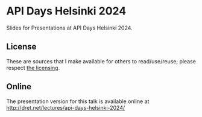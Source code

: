 # API Days Helsinki 2024

Slides for Presentations at API Days Helsinki 2024.


## License

These are sources that I make available for others to read/use/reuse; please respect [the licensing](../LICENSE).


## Online

The presentation version for this talk is available online at http://dret.net/lectures/api-days-helsinki-2024/
